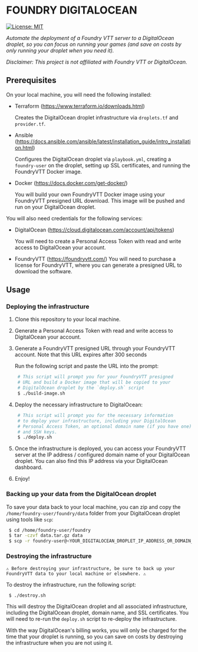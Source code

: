 # FOUNDRY DIGITALOCEAN

[![License: MIT](https://img.shields.io/badge/License-MIT-green.svg)](https://opensource.org/licenses/MIT)

_Automate the deployment of a Foundry VTT server to a DigitalOcean droplet, so you can focus on running your games (and save on costs by only running your droplet when you need it)._

_Disclaimer: This project is not affiliated with Foundry VTT or DigitalOcean._

## Prerequisites

On your local machine, you will need the following installed:

- Terraform (https://www.terraform.io/downloads.html)

  Creates the DigitalOcean droplet infrastructure via `droplets.tf` and `provider.tf`.

- Ansible (https://docs.ansible.com/ansible/latest/installation_guide/intro_installation.html)

  Configures the DigitalOcean droplet via `playbook.yml`, creating a `foundry-user` on the droplet, setting up SSL certificates, and running the FoundryVTT Docker image.

- Docker (https://docs.docker.com/get-docker/)

  You will build your own FoundryVTT Docker image using your FoundryVTT presigned URL download. This image will be pushed and run on your DigitalOcean droplet.

You will also need credentials for the following services:

- DigitalOcean (https://cloud.digitalocean.com/account/api/tokens)

  You will need to create a Personal Access Token with read and write access to DigitalOcean your account.

- FoundryVTT (https://foundryvtt.com/)
  You will need to purchase a license for FoundryVTT, where you can generate a presigned URL to download the software.

## Usage

### Deploying the infrastructure

1. Clone this repository to your local machine.
2. Generate a Personal Access Token with read and write access to DigitalOcean your account.
3. Generate a FoundryVTT presigned URL through your FoundryVTT account. Note that this URL expires after 300 seconds

   Run the following script and paste the URL into the prompt:

   ```bash
    # This script will prompt you for your FoundryVTT presigned
    # URL and build a Docker image that will be copied to your
    # DigitalOcean droplet by the `deploy.sh` script
    $ ./build-image.sh
   ```

4. Deploy the necessary infrastructure to DigitalOcean:

   ```bash
    # This script will prompt you for the necessary information
    # to deploy your infrastructure, including your DigitalOcean
    # Personal Access Token, an optional domain name (if you have one),
    # and SSH keys.
    $ ./deploy.sh
   ```

5. Once the infrastructure is deployed, you can access your FoundryVTT server at the IP address / configured domain name of your DigitalOcean droplet. You can also find this IP address via your DigitalOcean dashboard.

6. Enjoy!

### Backing up your data from the DigitalOcean droplet

To save your data back to your local machine, you can zip and copy the `/home/foundry-user/foundry/data` folder from your DigitalOcean droplet using tools like `scp`:

```bash
 $ cd /home/foundry-user/foundry
 $ tar -czvf data.tar.gz data
 $ scp -r foundry-user@<YOUR_DIGITALOCEAN_DROPLET_IP_ADDRESS_OR_DOMAIN_NAME>:/home/foundry-user/foundry/data.tar.gz <YOUR_LOCAL_PATH>
```

### Destroying the infrastructure

```
⚠️ Before destroying your infrastructure, be sure to back up your FoundryVTT data to your local machine or elsewhere. ⚠️
```

To destroy the infrastructure, run the following script:

```bash
 $ ./destroy.sh
```

This will destroy the DigitalOcean droplet and all associated infrastructure, including the DigitalOcean droplet, domain name, and SSL certificates. You will need to re-run the `deploy.sh` script to re-deploy the infrastructure.

With the way DigitalOcean's billing works, you will only be charged for the time that your droplet is running, so you can save on costs by destroying the infrastructure when you are not using it.
